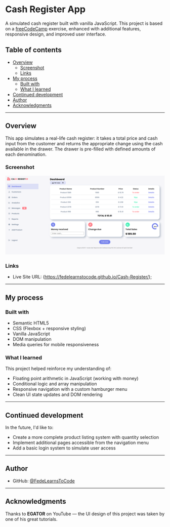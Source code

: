 # Cash Register App

A simulated cash register built with vanilla JavaScript. This project is based on a [freeCodeCamp](https://www.freecodecamp.org/) exercise, enhanced with additional features, responsive design, and improved user interface.

## Table of contents

- [Overview](#overview)
  - [Screenshot](#screenshot)
  - [Links](#links)
- [My process](#my-process)
  - [Built with](#built-with)
  - [What I learned](#what-i-learned)
- [Continued development](#continued-development)
- [Author](#author)
- [Acknowledgments](#acknowledgments)

---

## Overview

This app simulates a real-life cash register: it takes a total price and cash input from the customer and returns the appropriate change using the cash available in the drawer. The drawer is pre-filled with defined amounts of each denomination.

### Screenshot

![Screenshot](./screenshot.jpg)

### Links

- Live Site URL: (https://fedelearnstocode.github.io/Cash-Register/);

---

## My process

### Built with

- Semantic HTML5
- CSS (Flexbox + responsive styling)
- Vanilla JavaScript
- DOM manipulation
- Media queries for mobile responsiveness

### What I learned

This project helped reinforce my understanding of:

- Floating point arithmetic in JavaScript (working with money)
- Conditional logic and array manipulation
- Responsive navigation with a custom hamburger menu
- Clean UI state updates and DOM rendering

---

## Continued development

In the future, I'd like to:

- Create a more complete product listing system with quantity selection
- Implement additional pages accessible from the navigation menu
- Add a basic login system to simulate user access

---

## Author

- GitHub: [@FedeLearnsToCode](https://github.com/FedeLearnsToCode)

---

## Acknowledgments

Thanks to **EGATOR** on YouTube — the UI design of this project was taken by one of his great tutorials.
